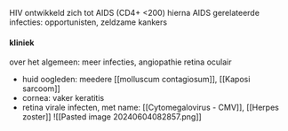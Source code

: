 HIV ontwikkeld zich tot AIDS (CD4+ <200)
hierna AIDS gerelateerde infecties: opportunisten, zeldzame kankers

#### kliniek 
over het algemeen: meer infecties, angiopathie retina
oculair
- huid oogleden: meedere [[molluscum contagiosum]], [[Kaposi sarcoom]]
- cornea: vaker keratitis
- retina virale infecten, met name: [[Cytomegalovirus - CMV]], [[Herpes zoster]] 
![[Pasted image 20240604082857.png]]